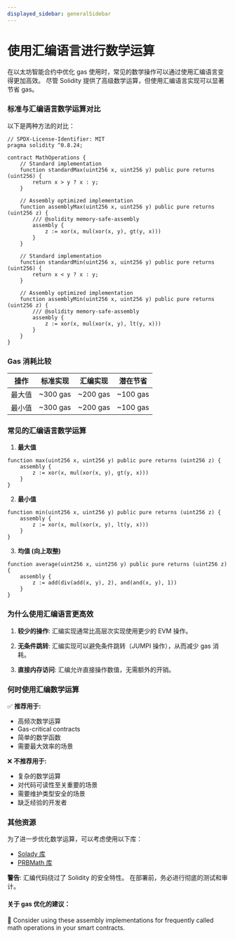 ```yaml
---
displayed_sidebar: generalSidebar
---
```


# 使用汇编语言进行数学运算

在以太坊智能合约中优化 gas 使用时，常见的数学操作可以通过使用汇编语言变得更加高效。 尽管 Solidity 提供了高级数学运算，但使用汇编语言实现可以显著节省 gas。

### 标准与汇编语言数学运算对比

以下是两种方法的对比：

```solidity
// SPDX-License-Identifier: MIT
pragma solidity ^0.8.24;

contract MathOperations {
    // Standard implementation
    function standardMax(uint256 x, uint256 y) public pure returns (uint256) {
        return x > y ? x : y;
    }

    // Assembly optimized implementation
    function assemblyMax(uint256 x, uint256 y) public pure returns (uint256 z) {
        /// @solidity memory-safe-assembly
        assembly {
            z := xor(x, mul(xor(x, y), gt(y, x)))
        }
    }

    // Standard implementation
    function standardMin(uint256 x, uint256 y) public pure returns (uint256) {
        return x < y ? x : y;
    }

    // Assembly optimized implementation
    function assemblyMin(uint256 x, uint256 y) public pure returns (uint256 z) {
        /// @solidity memory-safe-assembly
        assembly {
            z := xor(x, mul(xor(x, y), lt(y, x)))
        }
    }
}
```

### Gas 消耗比较

| 操作  | 标准实现                     | 汇编实现                     | 潜在节省                     |
| --- | ------------------------ | ------------------------ | ------------------------ |
| 最大值 | ~300 gas | ~200 gas | ~100 gas |
| 最小值 | ~300 gas | ~200 gas | ~100 gas |

### 常见的汇编语言数学运算

1. **最大值**

```solidity
function max(uint256 x, uint256 y) public pure returns (uint256 z) {
    assembly {
        z := xor(x, mul(xor(x, y), gt(y, x)))
    }
}
```

2. **最小值**

```solidity
function min(uint256 x, uint256 y) public pure returns (uint256 z) {
    assembly {
        z := xor(x, mul(xor(x, y), lt(y, x)))
    }
}
```

3. **均值 (向上取整)**

```solidity
function average(uint256 x, uint256 y) public pure returns (uint256 z) {
    assembly {
        z := add(div(add(x, y), 2), and(and(x, y), 1))
    }
}
```

### 为什么使用汇编语言更高效

1. **较少的操作**: 汇编实现通常比高层次实现使用更少的 EVM 操作。

2. **无条件跳转**: 汇编实现可以避免条件跳转（JUMPI 操作），从而减少 gas 消耗。

3. **直接内存访问**: 汇编允许直接操作数值，无需额外的开销。

### 何时使用汇编数学运算

✅ **推荐用于:**

- 高频次数学运算
- Gas-critical contracts
- 简单的数学函数
- 需要最大效率的场景

❌ **不推荐用于:**

- 复杂的数学运算
- 对代码可读性至关重要的场景
- 需要维护类型安全的场景
- 缺乏经验的开发者

### 其他资源

为了进一步优化数学运算，可以考虑使用以下库：

- [Solady 库](https://github.com/Vectorized/solady)
- [PRBMath 库](https://github.com/PaulRBerg/prb-math)

**警告**: 汇编代码绕过了 Solidity 的安全特性。 在部署前，务必进行彻底的测试和审计。

#### 关于 gas 优化的建议：

🌟 Consider using these assembly implementations for frequently called math operations in your smart contracts.
